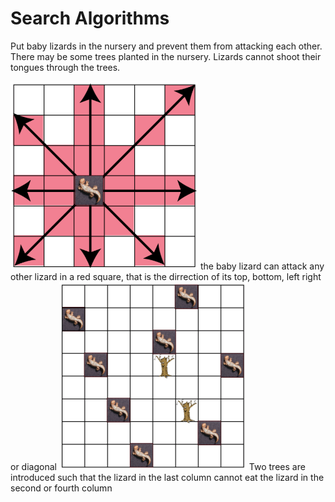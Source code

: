 # Search Algorithms
Put baby lizards in the nursery and prevent them from attacking each other. There may be some trees planted in the nursery. Lizards cannot shoot their tongues through the trees.

<img src="img/attack%20range.png" width="300">
the baby lizard can attack any other lizard in a red square, that is the dirrection of its top, bottom, left right or diagonal


<img src="img/trees%20introduced.png" width="300">
Two trees are introduced such that the lizard in the last column cannot eat the lizard in the second or fourth column
